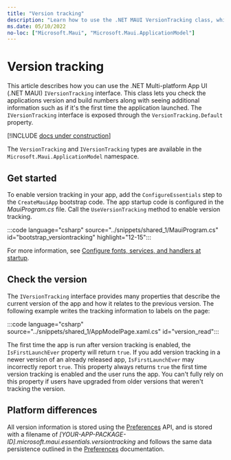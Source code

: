 ```yaml
---
title: "Version tracking"
description: "Learn how to use the .NET MAUI VersionTracking class, which lets you check the applications version and build numbers along with seeing additional information."
ms.date: 05/10/2022
no-loc: ["Microsoft.Maui", "Microsoft.Maui.ApplicationModel"]
---
```


# Version tracking

This article describes how you can use the .NET Multi-platform App UI (.NET MAUI) `IVersionTracking` interface. This class lets you check the applications version and build numbers along with seeing additional information such as if it's the first time the application launched. The `IVersionTracking` interface is exposed through the `VersionTracking.Default` property.

[!INCLUDE [docs under construction](~/includes/preview-note.md)]

The `VersionTracking` and `IVersionTracking` types are available in the `Microsoft.Maui.ApplicationModel` namespace.

## Get started

To enable version tracking in your app, add the `ConfigureEssentials` step to the `CreateMauiApp` bootstrap code. The app startup code is configured in the _MauiProgram.cs_ file. Call the `UseVersionTracking` method to enable version tracking.

:::code language="csharp" source="../snippets/shared_1/MauiProgram.cs" id="bootstrap_versiontracking" highlight="12-15":::

For more information, see [Configure fonts, services, and handlers at startup](../../fundamentals/app-startup.md).

## Check the version

The `IVersionTracking` interface provides many properties that describe the current version of the app and how it relates to the previous version. The following example writes the tracking information to labels on the page:

:::code language="csharp" source="../snippets/shared_1/AppModelPage.xaml.cs" id="version_read":::

The first time the app is run after version tracking is enabled, the `IsFirstLaunchEver` property will return `true`. If you add version tracking in a newer version of an already released app, `IsFirstLaunchEver` may incorrectly report `true`. This property always returns `true` the first time version tracking is enabled and the user runs the app. You can't fully rely on this property if users have upgraded from older versions that weren't tracking the version.

## Platform differences

All version information is stored using the [Preferences](../storage/preferences.md) API, and is stored with a filename of _[YOUR-APP-PACKAGE-ID].microsoft.maui.essentials.versiontracking_ and follows the same data persistence outlined in the [Preferences](../storage/preferences.md#persistence) documentation.
